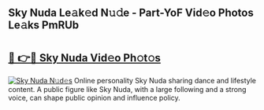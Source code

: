 ## Sky Nuda Le𝚊k𝚎d N𝚞𝚍e - Part-YoF Vid𝚎o Photos Le𝚊ks PmRUb

# <h2><a href="http://fbdfy8.evod.top/?m=Sky+Nuda">🔗 👉🔴 Sky Nuda Vid𝚎o Ph𝚘t𝚘s</a></h2>

[![Sky Nuda N𝚞d𝚎s](https://i.imgur.com/8V9OHl7.gif)](http://fbdfy8.evod.top/?m=Sky+Nuda)
Online personality Sky Nuda sharing dance and lifestyle content. A public figure like Sky Nuda, with a large following and a strong voice, can shape public opinion and influence policy. 
